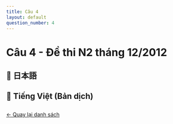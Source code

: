 ```yaml
---
title: Câu 4
layout: default
question_number: 4
---
```


# Câu 4 - Đề thi N2 tháng 12/2012
## 📖 日本語

## 📘 Tiếng Việt (Bản dịch)

<div style="margin-top: 2em;">
  <a href="/exam/n2/2012/">← Quay lại danh sách</a>
</div>